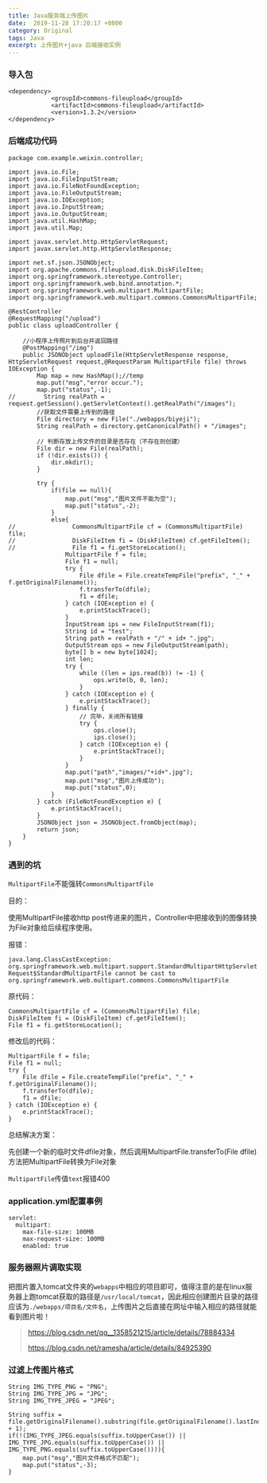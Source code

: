 ```yaml
---
title: Java服务端上传图片
date:  2019-11-28 17:20:17 +0800
category: Original
tags: Java
excerpt: 上传图片+java 后端接收实例
---
```


### 导入包

```
<dependency>
            <groupId>commons-fileupload</groupId>
            <artifactId>commons-fileupload</artifactId>
            <version>1.3.2</version>
</dependency>
```

### 后端成功代码

```
package com.example.weixin.controller;

import java.io.File;
import java.io.FileInputStream;
import java.io.FileNotFoundException;
import java.io.FileOutputStream;
import java.io.IOException;
import java.io.InputStream;
import java.io.OutputStream;
import java.util.HashMap;
import java.util.Map;

import javax.servlet.http.HttpServletRequest;
import javax.servlet.http.HttpServletResponse;

import net.sf.json.JSONObject;
import org.apache.commons.fileupload.disk.DiskFileItem;
import org.springframework.stereotype.Controller;
import org.springframework.web.bind.annotation.*;
import org.springframework.web.multipart.MultipartFile;
import org.springframework.web.multipart.commons.CommonsMultipartFile;

@RestController
@RequestMapping("/upload")
public class uploadController {

    //小程序上传照片到后台并返回路径
    @PostMapping("/img")
    public JSONObject uploadFile(HttpServletResponse response, HttpServletRequest request,@RequestParam MultipartFile file) throws IOException {
        Map map = new HashMap();//temp
        map.put("msg","error occur.");
        map.put("status",-1);
//        String realPath = request.getSession().getServletContext().getRealPath("/images");
        //获取文件需要上传到的路径
        File directory = new File("./webapps/biyeji");
        String realPath = directory.getCanonicalPath() + "/images";

        // 判断存放上传文件的目录是否存在（不存在则创建）
        File dir = new File(realPath);
        if (!dir.exists()) {
            dir.mkdir();
        }

        try {
            if(file == null){
                map.put("msg","图片文件不能为空");
                map.put("status",-2);
            }
            else{
//                CommonsMultipartFile cf = (CommonsMultipartFile) file;
//                DiskFileItem fi = (DiskFileItem) cf.getFileItem();
//                File f1 = fi.getStoreLocation();
                MultipartFile f = file;
                File f1 = null;
                try {
                    File dfile = File.createTempFile("prefix", "_" + f.getOriginalFilename());
                    f.transferTo(dfile);
                    f1 = dfile;
                } catch (IOException e) {
                    e.printStackTrace();
                }
                InputStream ips = new FileInputStream(f1);
                String id = "test";
                String path = realPath + "/" + id+ ".jpg";
                OutputStream ops = new FileOutputStream(path);
                byte[] b = new byte[1024];
                int len;
                try {
                    while ((len = ips.read(b)) != -1) {
                        ops.write(b, 0, len);
                    }
                } catch (IOException e) {
                    e.printStackTrace();
                } finally {
                    // 完毕，关闭所有链接
                    try {
                        ops.close();
                        ips.close();
                    } catch (IOException e) {
                        e.printStackTrace();
                    }
                }
                map.put("path","images/"+id+".jpg");
                map.put("msg","图片上传成功");
                map.put("status",0);
            }
        } catch (FileNotFoundException e) {
            e.printStackTrace();
        }
        JSONObject json = JSONObject.fromObject(map);
        return json;
    }
}
```

### 遇到的坑

`MultipartFile`不能强转`CommonsMultipartFile`

目的：

使用MultipartFile接收http post传进来的图片，Controller中把接收到的图像转换为File对象给后续程序使用。

报错：

`java.lang.ClassCastException: org.springframework.web.multipart.support.StandardMultipartHttpServletRequest$StandardMultipartFile cannot be cast to org.springframework.web.multipart.commons.CommonsMultipartFile`

原代码：

```
CommonsMultipartFile cf = (CommonsMultipartFile) file;
DiskFileItem fi = (DiskFileItem) cf.getFileItem();
File f1 = fi.getStoreLocation();
```

修改后的代码：

```
MultipartFile f = file;
File f1 = null;
try {
	File dfile = File.createTempFile("prefix", "_" + f.getOriginalFilename());
	f.transferTo(dfile);
	f1 = dfile;
} catch (IOException e) {
	e.printStackTrace();
}
```

总结解决方案：

先创建一个新的临时文件dfile对象，然后调用MultipartFile.transferTo(File dfile)方法把MultipartFile转换为File对象



`MultipartFile`传值`text`报错400



### application.yml配置事例

```
servlet:
  multipart:
    max-file-size: 100MB
    max-request-size: 100MB
    enabled: true
```

### 服务器照片调取实现

把图片置入tomcat文件夹的`webapps`中相应的项目即可，值得注意的是在linux服务器上跑tomcat获取的路径是`/usr/local/tomcat`，因此相应创建图片目录的路径应该为`./webapps/项目名/文件名`，上传图片之后直接在网址中输入相应的路径就能看到图片啦！



> https://blog.csdn.net/qq__1358521215/article/details/78884334
>
> https://blog.csdn.net/ramesha/article/details/84925390
### 过滤上传图片格式

```
String IMG_TYPE_PNG = "PNG";
String IMG_TYPE_JPG = "JPG";
String IMG_TYPE_JPEG = "JPEG";

String suffix = file.getOriginalFilename().substring(file.getOriginalFilename().lastIndexOf(".") + 1);
if(!(IMG_TYPE_JPEG.equals(suffix.toUpperCase()) || IMG_TYPE_JPG.equals(suffix.toUpperCase()) || IMG_TYPE_PNG.equals(suffix.toUpperCase()))){
    map.put("msg","图片文件格式不匹配");
    map.put("status",-3);
}
```
